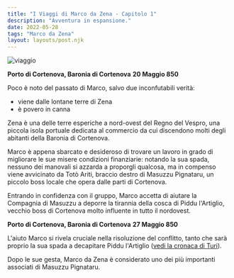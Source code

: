 ```yaml
---
title: "I Viaggi di Marco da Zena - Capitolo 1"
description: "Avventura in espansione."
date: 2022-05-28
tags: "Marco da Zena"
layout: layouts/post.njk
---
```


![viaggio](https://external-content.duckduckgo.com/iu/?u=https%3A%2F%2Fwww.vistosulweb.com%2Fwp-content%2Fuploads%2F2018%2F08%2FPartenza-Colombo.jpg)

**Porto di Cortenova, Baronia di Cortenova**
**20 Maggio 850**

Poco è noto del passato di Marco, salvo due inconfutabili verità:

- viene dalle lontane terre di Zena
- è povero in canna

Zena è una delle terre esperiche a nord-ovest del Regno del Vespro, una piccola isola portuale dedicata al commercio da cui discendono molti degli abitanti della Baronia di Cortenova.

Marco è appena sbarcato e desideroso di trovare un lavoro in grado di migliorare le sue misere condizioni finanziarie: notando la sua spada, nessuno dei manovali si azzarda a proporgli qualcosa, ma in compenso viene avvicinato da Totò Ariti, braccio destro di Masuzzu Pignataru, un piccolo boss locale che opera dalle parti di Cortenova.

Entrando in confidenza con il gruppo, Marco accetta di aiutare la Compagnia di Masuzzu a deporre la tirannia della cosca di Piddu l'Artiglio, vecchio boss di Cortenova molto influente in tutto il nordovest.

**Porto di Cortenova, Baronia di Cortenova**
**27 Maggio 850**

L'aiuto Marco si rivela cruciale nella risoluzione del conflitto, tanto che sarà proprio la sua spada a decapitare Piddu l'Artiglio ([vedi la cronaca di Turi](/posts/turi5/)).

Dopo le sue gesta, Marco da Zena è considerato uno dei più importanti associati di Masuzzu Pignataru.
